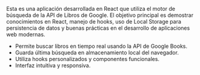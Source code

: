   
Esta es una aplicación desarrollada en React que utiliza el motor de búsqueda de la API de Libros de Google. El objetivo principal es demostrar conocimientos en React, manejo de hooks, uso de Local Storage para persistencia de datos y buenas prácticas en el desarrollo de aplicaciones web modernas.  
- Permite buscar libros en tiempo real usando la API de Google Books.  
- Guarda última búsqueda en almacenamiento local del navegador.  
- Utiliza hooks personalizados y componentes funcionales.  
- Interfaz intuitiva y responsiva.
